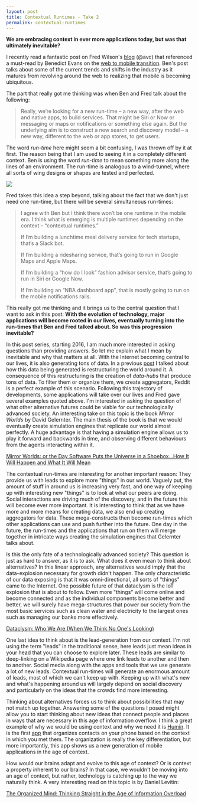 ```yaml
---
layout: post
title: Contextual Runtimes - Take 2
permalink: contextual-runtimes
---
```


**We are embracing context in ever more applications today, but was that ultimately inevitable?** 

I recently read a fantastic post on Fred Wilson's [blog](http://avc.com/2015/12/contextual-runtimes/) (@avc) that referenced a must-read by Benedict Evans on the [web to mobile transition](http://ben-evans.com/benedictevans/2015/12/15/16-mobile-theses). Ben's post talks about some of the current trends and shifts in the industry as it matures from revolving around the web to realizing that mobile is becoming ubiquitous.

The part that really got me thinking was when Ben and Fred talk about the following:

> Really, we’re looking for a new run-time – a new way, after the web and native apps, to build services. That might be Siri or Now or messaging or maps or notifications or something else again. But the underlying aim is to construct a new search and discovery model – a new way, different to the web or app stores, to get users.

The word *run-time* here might seem a bit confusing, I was thrown off by it at first. The reason being that I am used to seeing it in a completely different context. Ben is using the word *run-time* to mean something more along the lines of an environment. The run-time is analogous to a wind-tunnel, where all sorts of wing designs or shapes are tested and perfected. 

![](/static/wind.jpg)

Fred takes this idea a step beyond, talking about the fact that we don't just need one run-time, but there will be several simultaneous run-times: 

> I agree with Ben but I think there won’t be one runtime in the mobile era. I think what is emerging is multiple runtimes depending on the context – “contextual runtimes.”
>
> If I’m building a lunchtime meal delivery service for tech startups, that’s a Slack bot.
>
> If I’m building a ridesharing service, that’s going to run in Google Maps and Apple Maps.
>
> If I’m building a “how do I look” fashion advisor service, that’s going to run in Siri or Google Now.
>
> If I’m building an “NBA dashboard app”, that is mostly going to run on the mobile notifications rails.

This really got me thinking and it brings us to the central question that I want to ask in this post: **With the evolution of technology, major applications will become rooted in our lives, eventually turning into the run-times that Ben and Fred talked about. So was this progression inevitable?** 

In this post series, starting 2016, I am much more interested in asking questions than providing answers. So let me explain what I mean by inevitable and why that matters at all. With the Internet becoming central to our lives, it is also generating tons of data. In a previous [post](http://opsbug.com/data-structures-the-world/) I talked about how this data being generated is restructuring the world around it. A consequence of this restructuring is the creation of *data-hubs* that produce tons of data. To filter them or organize them, we create aggregators, Reddit is a perfect example of this scenario. Following this trajectory of developments, some applications will take over our lives and Fred gave several examples quoted above. I'm interested in asking the question of what other alternative futures could be viable for our technologically advanced society. An interesting take on this topic is the book *Mirror Worlds* by David Gelernter. The main thesis of the book is that we would eventually create simulation engines that replicate our world almost perfectly. A huge advantage is that having a simulation engine allows us to play it forward and backwards in time, and observing different behaviours from the agents interacting within it.

<a class="embedly-card" href="http://www.amazon.com/Mirror-Worlds-Software-Universe-Shoebox/dp/019507906X">Mirror Worlds: or the Day Software Puts the Universe in a Shoebox...How It Will Happen and What It Will Mean</a> <script async src="//cdn.embedly.com/widgets/platform.js" charset="UTF-8"></script>

The contextual run-times are interesting for another important reason: They provide us with leads to explore more "things" in our world. Vaguely put, the amount of stuff in around us is increasing very fast, and one way of keeping up with interesting new "things" is to look at what our peers are doing. Social interactions are driving much of the discovery, and in the future this will become ever more important. It is interesting to think that as we have more and more means for creating data, we also end up creating aggregators for data. These mega-constructs then become run-times which other applications can use and push further into the future. One day in the future, the run-times and the applications that run on them will merge together in intricate ways creating the simulation engines that Gelernter talks about.

Is this the only fate of a technologically advanced society? This question is just as hard to answer, as it is to ask. What does it even mean to think about alternatives? In this linear approach, any alternatives would imply that the data-explosion necessary for growth didn't happen. The only characteristic of our data exposing is that it was omni-directional, all sorts of "things" came to the Internet. One possible future of that dataclysm is the IoT explosion that is about to follow. Even more "things" will come online and become connected and as the individual components become better and better, we will surely have mega-structures that power our society from the most basic services such as clean water and electricity to the largest ones such as managing our banks more effectively.

<a class="embedly-card" href="http://www.amazon.com/Dataclysm-When-Think-Ones-Looking/dp/0385347375">Dataclysm: Who We Are (When We Think No One's Looking)</a> <script async src="//cdn.embedly.com/widgets/platform.js" charset="UTF-8"></script>

One last idea to think about is the lead-generation from our context. I'm not using the term "leads" in the traditional sense, here leads just mean ideas in your head that you can choose to explore later. These leads are similar to deep-linking on a Wikipedia page where one link leads to another and then to another. Social media along with the apps and tools that we use generate a lot of new leads. Contextual run-times will generate an enormous amount of leads, most of which we can't keep up with. Keeping up with what's new and what's happening around us will largely depend on social discovery and particularly on the ideas that the crowds find more interesting. 

Thinking about alternatives forces us to think about possibilities that may not match up together. Answering some of the questions I posed might allow you to start thinking about new ideas that connect people and places in ways that are necessary in this age of information overflow. I think a great example of why we would be using context and why we need it is [Humin](http://www.diamandis.com/blog/humin-the-next-billion-dollar-app). It is the first [app](https://humin.com/) that organizes contacts on your phone based on the context in which you met them. The organization is really the key differentiation, but more importantly, this app shows us a new generation of mobile applications in the age of context.

How would our brains adapt and evolve to this age of context? Or is context a property inherent to our brains? In that case, we wouldn't be moving into an age of context, but rather, technology is catching up to the way we naturally think. A very interesting read on this topic is by Daniel Levitin:

<a class="embedly-card" href="http://www.amazon.com/Organized-Mind-Thinking-Straight-Information/dp/0147516315/">The Organized Mind: Thinking Straight in the Age of Information Overload</a> <script async src="//cdn.embedly.com/widgets/platform.js" charset="UTF-8"></script>
